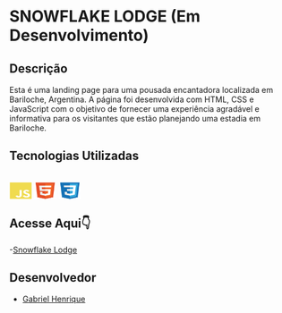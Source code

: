# SNOWFLAKE LODGE (Em Desenvolvimento)

## Descrição

Esta é uma landing page para uma pousada encantadora localizada em Bariloche, Argentina. A página foi desenvolvida com HTML, CSS e JavaScript com o objetivo de fornecer uma experiência agradável e informativa para os visitantes que estão planejando uma estadia em Bariloche. 

## Tecnologias Utilizadas

<div style="display: inline_block"><br>
  <img align="center" alt="Js" height="30" width="40" src="https://raw.githubusercontent.com/devicons/devicon/master/icons/javascript/javascript-plain.svg">
  <img align="center" alt="HTML" height="30" width="40" src="https://raw.githubusercontent.com/devicons/devicon/master/icons/html5/html5-original.svg">
  <img align="center" alt="CSS" height="30" width="40" src="https://raw.githubusercontent.com/devicons/devicon/master/icons/css3/css3-original.svg">
</div>

## Acesse Aqui👇

-[Snowflake Lodge](https://gahas2004.github.io/landing-page-Pousada/QuemSomos.html)

## Desenvolvedor

- [Gabriel Henrique](https://www.linkedin.com/in/linkedin-desenvolvedor-1/)
